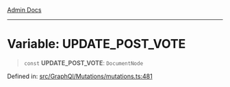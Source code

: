 [Admin Docs](/)

---

# Variable: UPDATE_POST_VOTE

> `const` **UPDATE_POST_VOTE**: `DocumentNode`

Defined in: [src/GraphQl/Mutations/mutations.ts:481](https://github.com/PalisadoesFoundation/talawa-admin/blob/main/src/GraphQl/Mutations/mutations.ts#L481)
